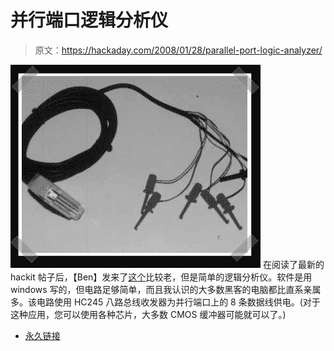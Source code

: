 # 并行端口逻辑分析仪

> 原文：<https://hackaday.com/2008/01/28/parallel-port-logic-analyzer/>

![](img/38a7685005f86f360db7b989d0f0af5c.png)
在阅读了最新的 hackit 帖子后，【Ben】发来了[这个](http://www.xs4all.nl/~jwasys/old/diy2.html)比较老，但是简单的逻辑分析仪。软件是用 windows 写的，但电路足够简单，而且我认识的大多数黑客的电脑都比直系亲属多。该电路使用 HC245 八路总线收发器为并行端口上的 8 条数据线供电。(对于这种应用，您可以使用各种芯片，大多数 CMOS 缓冲器可能就可以了。)

*   [永久链接](http://www.xs4all.nl/~jwasys/old/diy2.html)